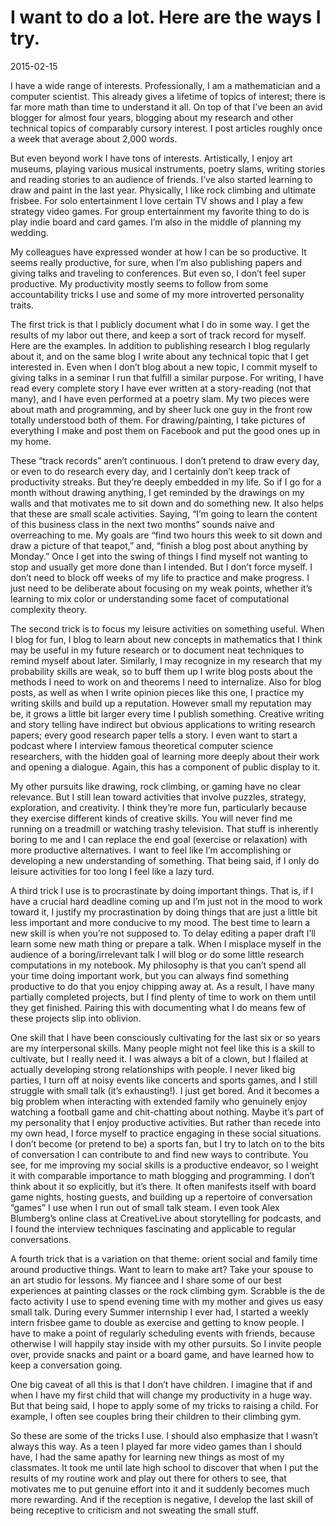 # I want to do a lot. Here are the ways I try.

2015-02-15

I have a wide range of interests. Professionally, I am a mathematician and a
computer scientist. This already gives a lifetime of topics of interest; there
is far more math than time to understand it all. On top of that I’ve been an
avid blogger for almost four years, blogging about my research and other
technical topics of comparably cursory interest. I post articles roughly once a
week that average about 2,000 words.

But even beyond work I have tons of interests. Artistically, I enjoy art
museums, playing various musical instruments, poetry slams, writing stories and
reading stories to an audience of friends. I’ve also started learning to draw
and paint in the last year. Physically, I like rock climbing and ultimate
frisbee. For solo entertainment I love certain TV shows and I play a few
strategy video games. For group entertainment my favorite thing to do is play
indie board and card games. I’m also in the middle of planning my wedding.

My colleagues have expressed wonder at how I can be so productive. It seems
really productive, for sure, when I’m also publishing papers and giving talks
and traveling to conferences. But even so, I don’t feel super productive. My
productivity mostly seems to follow from some accountability tricks I use and
some of my more introverted personality traits.

The first trick is that I publicly document what I do in some way. I get the
results of my labor out there, and keep a sort of track record for myself. Here
are the examples. In addition to publishing research I blog regularly about it,
and on the same blog I write about any technical topic that I get interested
in. Even when I don’t blog about a new topic, I commit myself to giving talks
in a seminar I run that fulfill a similar purpose. For writing, I have read
every complete story I have ever written at a story-reading (not that many),
and I have even performed at a poetry slam. My two pieces were about math and
programming, and by sheer luck one guy in the front row totally understood both
of them. For drawing/painting, I take pictures of everything I make and post
them on Facebook and put the good ones up in my home.

These “track records” aren’t continuous. I don’t pretend to draw every day, or
even to do research every day, and I certainly don’t keep track of productivity
streaks. But they’re deeply embedded in my life. So if I go for a month without
drawing anything, I get reminded by the drawings on my walls and that motivates
me to sit down and do something new. It also helps that these are small scale
activities. Saying, “I’m going to learn the content of this business class in
the next two months” sounds naive and overreaching to me. My goals are “find
two hours this week to sit down and draw a picture of that teapot,” and,
“finish a blog post about anything by Monday.” Once I get into the swing of
things I find myself not wanting to stop and usually get more done than I
intended. But I don’t force myself. I don’t need to block off weeks of my life
to practice and make progress. I just need to be deliberate about focusing on
my weak points, whether it’s learning to mix color or understanding some facet
of computational complexity theory.

The second trick is to focus my leisure activities on something useful. When I
blog for fun, I blog to learn about new concepts in mathematics that I think
may be useful in my future research or to document neat techniques to remind
myself about later. Similarly, I may recognize in my research that my
probability skills are weak, so to buff them up I write blog posts about the
methods I need to work on and theorems I need to internalize. Also for blog
posts, as well as when I write opinion pieces like this one, I practice my
writing skills and build up a reputation. However small my reputation may be,
it grows a little bit larger every time I publish something. Creative writing
and story telling have indirect but obvious applications to writing research
papers; every good research paper tells a story. I even want to start a podcast
where I interview famous theoretical computer science researchers, with the
hidden goal of learning more deeply about their work and opening a dialogue.
Again, this has a component of public display to it.

My other pursuits like drawing, rock climbing, or gaming have no clear
relevance. But I still lean toward activities that involve puzzles, strategy,
exploration, and creativity. I think they’re more fun, particularly because
they exercise different kinds of creative skills. You will never find me
running on a treadmill or watching trashy television. That stuff is inherently
boring to me and I can replace the end goal (exercise or relaxation) with more
productive alternatives. I want to feel like I’m accomplishing or developing a
new understanding of something. That being said, if I only do leisure
activities for too long I feel like a lazy turd.

A third trick I use is to procrastinate by doing important things. That is, if
I have a crucial hard deadline coming up and I’m just not in the mood to work
toward it, I justify my procrastination by doing things that are just a little
bit less important and more conducive to my mood. The best time to learn a new
skill is when you’re not supposed to. To delay editing a paper draft I’ll learn
some new math thing or prepare a talk. When I misplace myself in the audience
of a boring/irrelevant talk I will blog or do some little research computations
in my notebook. My philosophy is that you can’t spend all your time doing
important work, but you can always find something productive to do that you
enjoy chipping away at. As a result, I have many partially completed projects,
but I find plenty of time to work on them until they get finished. Pairing this
with documenting what I do means few of these projects slip into oblivion.

One skill that I have been consciously cultivating for the last six or so years
are my interpersonal skills. Many people might not feel like this is a skill to
cultivate, but I really need it. I was always a bit of a clown, but I flailed
at actually developing strong relationships with people. I never liked big
parties, I turn off at noisy events like concerts and sports games, and I still
struggle with small talk (it’s exhausting!). I just get bored. And it becomes a
big problem when interacting with extended family who genuinely enjoy watching
a football game and chit-chatting about nothing. Maybe it’s part of my
personality that I enjoy productive activities. But rather than recede into my
own head, I force myself to practice engaging in these social situations. I
don’t become (or pretend to be) a sports fan, but I try to latch on to the bits
of conversation I can contribute to and find new ways to contribute. You see,
for me improving my social skills is a productive endeavor, so I weight it with
comparable importance to math blogging and programming. I don’t think about
it so explicitly, but it’s there. It often manifests itself with board game
nights, hosting guests, and building up a repertoire of conversation
“games” I use when I run out of small talk steam. I even took Alex
Blumberg’s online class at CreativeLive about storytelling for podcasts,
and I found the interview techniques fascinating and applicable to regular
conversations.

A fourth trick that is a variation on that theme: orient social and family time
around productive things. Want to learn to make art? Take your spouse to an art
studio for lessons. My fiancee and I share some of our best experiences at
painting classes or the rock climbing gym. Scrabble is the de facto activity I
use to spend evening time with my mother and gives us easy small talk. During
every Summer internship I ever had, I started a weekly intern frisbee game to
double as exercise and getting to know people. I have to make a point of
regularly scheduling events with friends, because otherwise I will happily stay
inside with my other pursuits. So I invite people over, provide snacks and
paint or a board game, and have learned how to keep a conversation going.

One big caveat of all this is that I don’t have children. I imagine that if and
when I have my first child that will change my productivity in a huge way. But
that being said, I hope to apply some of my tricks to raising a child. For
example, I often see couples bring their children to their climbing gym.

So these are some of the tricks I use. I should also emphasize that I wasn’t
always this way. As a teen I played far more video games than I should have, I
had the same apathy for learning new things as most of my classmates. It took
me until late high school to discover that when I put the results of my routine
work and play out there for others to see, that motivates me to put genuine
effort into it and it suddenly becomes much more rewarding. And if the
reception is negative, I develop the last skill of being receptive to criticism
and not sweating the small stuff.
